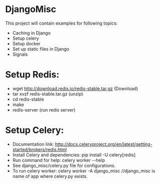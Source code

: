 # DjangoMisc

This project will contain examples for following topics:
* Caching in Django
* Setup celery
* Setup docker
* Set up static files in Django
* Signals

# Setup Redis:
* wget http://download.redis.io/redis-stable.tar.gz (Download)
* tar xvzf redis-stable.tar.gz (unzip)
* cd redis-stable
* make
* redis-server (run redis server)

# Setup Celery:
* Documentation link: http://docs.celeryproject.org/en/latest/getting-started/brokers/redis.html
* Install Celery and dependencies: pip install -U celery[redis]
* Run command for help: celery worker --help
* See django_misc/celery.py file for configurations.
* To run celery worker: celery worker -A django_misc //django_misc is name of app where celery.py exists.

